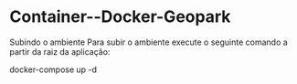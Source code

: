 # Container--Docker-Geopark
Subindo o ambiente
Para subir o ambiente execute o seguinte comando a partir da raiz da aplicação:

docker-compose up -d